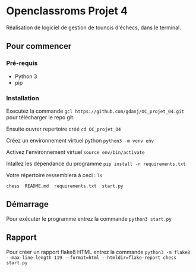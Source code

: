
# Openclassroms Projet 4

Réalisation de logiciel de gestion de tounois d'échecs, dans le terminal.

## Pour commencer

### Pré-requis

- Python 3
- pip

### Installation

Executez la commande ``gcl https://github.com/gdanj/OC_projet_04.git`` pour télécharger le repo git.

Ensuite ouvrer repertoire créé ``cd OC_projet_04``

Créez un environnement virtuel python ``python3 -m venv env``

Activez l'environnement virtuel ``source env/bin/activate``

Intallez les dépendance du programme ``pip install -r requirements.txt``

Votre répertoire ressemblera à ceci :
``ls``

``chess  README.md  requirements.txt  start.py``

## Démarrage

Pour exécuter le programme entrez la commande ``python3 start.py``

## Rapport

Pour créer un rapport flake8 HTML entrez la commande ``python3 -m flake8 --max-line-length 119 --format=html --htmldir=flake-report chess start.py``
